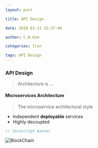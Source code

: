 ```yaml
---
layout: post 

title: API Design 

date: 2018-01-11 15:37:40 

author: C.W.Kim 

categories: Iron

tags: API Design 
---
```

### API Design ### 
> Architecture is ... 
#### Microservices Architecture #### 
> The microservice architectural style 
* Independent **deployable** services 
* Highly decoupled 
```javascript 
// Javascript manner 
```
![BlockChain](https://ironhub.github.io/assets/BlockChain@3x.png)
 
